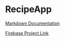 # RecipeApp
[Markdown Documentation](https://jbt.github.io/markdown-editor/#PY3LasMwFET3+ooBQxemqOTRFrprncaE7BpK19fSxRaRJedKSunf1zU0yznMzKlQ1x9s3MTYu2BZ6lpVFRphymzR/bygpY7xRudE93i/UkArMfA3eYs7NOS5w9FN86rCSuO1S1nI5CWvNQ4hS7TFZBfDwjZzR8zgMptchDx2nFwf1Eav0HhKCTtHvdCoZrTGiS+Fg+Eb/fvYanwmFrTFWcYDDuPkeeSQ6aZ51NiXWcA4mTjxwp40mhiML+m/9azxRf6cB4mlH5T6BQ==)

[Firebase Project Link](https://console.firebase.google.com/u/0/project/recipeapp-98710/overview?utm_source=welcome&utm_medium=email&utm_campaign=welcome_2021_CTA_A)

